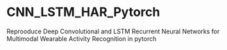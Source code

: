 # CNN_LSTM_HAR_Pytorch
 Reprooduce Deep Convolutional and LSTM Recurrent Neural Networks for Multimodal Wearable Activity Recognition in pytorch
